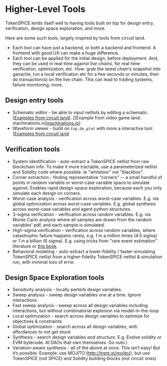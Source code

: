 # Higher-Level Tools

TokenSPICE lends itself well to having tools built on top for design entry, verification, design space exploration, and more. 

Here are some such tools, largely inspired by tools from circuit land. 
- Each tool can have just a backend, or both a backend and frontend. A frontend with good UX can make a huge difference. 
- Each tool can be applied for the initial design, before deployment. And, they can be used in real-time against *live chains*, for real-time verification, optimization, etc. How: grab the latest chain’s snapshot into ganache, run a local verification etc for a few seconds or minutes, then do transaction(s) on the live chain. This can lead to trading systems, failure monitoring, more.

## Design entry tools

- Schematic editor - be able to input netlists by editing a schematic. [[Examples from circuit land](https://www.google.com/search?q=spice+schematic+editor&sxsrf=ALeKk01lEnlL27hPsWzA_sBTOoxQLAlUJg:1626253838940&source=lnms&tbm=isch&sa=X&ved=2ahUKEwinnInTm-LxAhUNnYsKHe0mA1wQ_AUoAXoECAEQAw&biw=1600&bih=721#imgrc=TUv3yDrlTDLNVM)]. [[Example from video game land: machinations.io][machinations.io](https://machinations.io/)]
- Waveform viewer - build on `tsp.do_plot` with more a interactive tool. [[Examples from circuit land](https://www.google.com/search?q=spice+waveform+viewer&sxsrf=ALeKk02nY3U9rkOZuz58PNXWjoFY4MCcUQ:1626255741604&source=lnms&tbm=isch&sa=X&ved=2ahUKEwj9zareouLxAhXm-ioKHW0MCtgQ_AUoAXoECAEQAw&biw=1600&bih=721)

## Verification tools

- System identification - auto-extract a TokenSPICE netlist from raw blockchain info. To make it more tractable, use a parameterized netlist and Solidity code where possible. Ie "whitebox" not "blackbox".
- Corner extraction - finding representative “corners” -- a small handful of points in random variable or worst-case variable space to simulate against. Enables rapid design-space exploration, because each you only simulate each design on corners.
- Worst-case analysis - verification across worst-case variables. E.g. via global optimization across worst-case variables. E.g. global synthesis across worst-case variables and agent python structures.
- 3-sigma verification - verification across random variables. E.g. via Monte Carlo analysis where all samples are drawn from the random variables' pdf, and each sample is simulated.
- High-sigma verification - verification across random variables, where catastrophic failure happens rarely, e.g. 1 in a million times (4.5 sigma) or 1 in a billion (6 sigma). E.g. using tricks from "rare event estimation" literature or [this book](https://www.amazon.com/Variation-Aware-Design-Custom-Integrated-Circuits/dp/146142268X).
- Behavioral modeling - auto-extract a lower-fidelity / faster-simulating TokenSPICE netlist from a higher-fidelity TokenSPICE netlist & simulation run, with minimal loss of error. 

## Design Space Exploration tools

- Sensitivity analysis - locally perterb design variables.
- Sweep analysis - sweep design variables one at a time. Ignore interactions.
- Fast sweep analysis - sweep across all design variables including interactions, but without combinatorial explosion via model-in-the-loop
- Local optimization - search across design variables to optimize for objectives & constraints
- Global optimization - search across all design variables, with affordances to not get stuck
- Synthesis - search design variables *and structure*. E.g. Evolve solidity or EVM bytecode. AI DAOs that own themselves. Go nuts:)
- Variation-aware synthesis - all of the above at once. This isn’t easy! But it’s possible. Example: use MOJITO (http://trent.st/mojito/), but use TokenSPICE (not SPICE) and Solidity building blocks (not circuit ones) 
